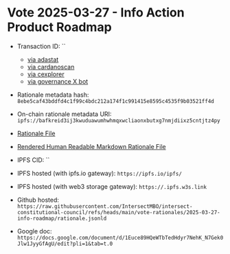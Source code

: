 
# Vote 2025-03-27 - Info Action Product Roadmap

- Transaction ID: ``
  - [via adastat](https://adastat.net/transactions/)
  - [via cardanoscan](https://cardanoscan.io/vote/)
  - [via cexplorer](https://cexplorer.io/tx//governance#data)
  - [via governance X bot](https://x.com/GovActions/status/)

- Rationale metadata hash: `8ebe5caf43bddfd4c1f99c4bdc212a174f1c991415e8595c4535f9b03521ff4d`
- On-chain rationale metadata URI: `ipfs://bafkreid3ij3kwuduawumhwhmqxwcliaonxbutxg7nmjdiixz5cntjtz4py`

- [Rationale File](./rationale.jsonld)
- [Rendered Human Readable Markdown Rationale File](./rationale.jsonld.md)

- IPFS CID: ``
- IPFS hosted (with ipfs.io gateway): `https://ipfs.io/ipfs/`
- IPFS hosted (with web3 storage gateway): `https://.ipfs.w3s.link`

- Github hosted: `https://raw.githubusercontent.com/IntersectMBO/intersect-constitutional-council/refs/heads/main/vote-rationales/2025-03-27-info-roadmap/rationale.jsonld`
- Google doc: `https://docs.google.com/document/d/1Euce89HQeWTbTedHdyr7NehK_N7Gek0Jlw1JyyGfAgU/edit?pli=1&tab=t.0`
